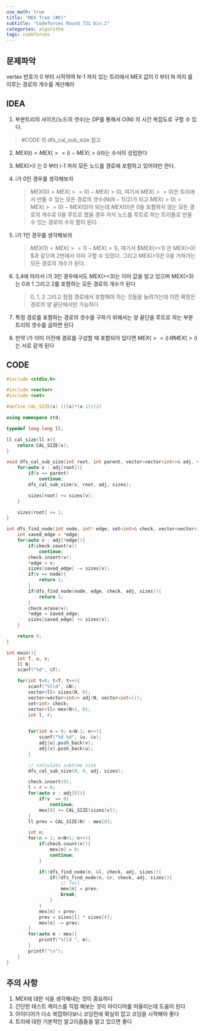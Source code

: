```yaml
---
use_math: true
title: "MEX Tree (#D)"
subtitle: "Codeforces Round 721 Div.2"
categories: algorithm
tags: codeforces
---
```


## 문제파악

vertex 번호가 0 부터 시작하여 N-1 까지 있는 트리에서 MEX 값이 0 부터 N 까지 를 이루는 경로의 개수를 계산해라



## IDEA

1.  부분트리의 사이즈(노드의 갯수)는 DP를 통해서 O(N) 의 시간 복잡도로 구할 수 있다.

   > #CODE 의 dfs_cal_sub_size 참고

2. $MEX(i) = MEX(>=i) - MEX(>i)$​ 라는 수식이 성립한다

3. MEX(>i) 는 0 부터 i-1 까지 모든 노드를 경로에 포함하고 있어야만 한다.

4. i가 0인 경우를 생각해보자

   > $MEX(0)  = MEX(>= 0) - MEX(>0)$, 여기서 $MEX(>=0)$은 트리에서 만들 수 있는 모든 경로의 갯수($N(N-1)/2$)가 되고 $MEX(>0) = MEX(>=0) - MEX(0)$이 되는데 $MEX(0)$은 0을 포함하지 않는 모든 경로의 개수로 0을 루트로 했을 경우 자식 노드를 루트로 하는 트리들로 만들 수 있는 경로의 수의 합이 된다.

5. i가 1인 경우를 생각해보자

   > $MEX(1) = MEX(>=1) - MEX(>1)$, 여기서 $MEX(>=1) 은 MEX(>0) $과 같으며 2번에서 이미 구할 수 있었다. 그리고 MEX(>1)은 0을 거쳐가는 모든 경로의 개수가 된다.

6. 3,4에 따라서 i가 3인 경우에서도 MEX(>=3)는 이미 값을 알고 있으며 MEX(>3)는 0과 1 그리고 2를 포함하는 모든 경로의 개수가 된다

   > 0, 1, 2 그리고 점점 경로에서 포함해야 하는 것들을 늘려가는데 이런 확장은 경로의 양 끝단에서만 가능하다

7. 특정 경로를 포함하는 경로의 갯수를 구하기 위해서는 양 끝단을 루트로 하는 부분트리의 갯수를 곱하면 된다

8. 만약 i가 이미 이전에 경로를 구성할 때 포함되어 있다면 $MEX(>=i)와 MEX(>i)$는 서로 같게 된다

   


## CODE

```c++
#include <stdio.h>

#include <vector>
#include <set>

#define CAL_SIZE(x) (((x)*(x-1))/2)

using namespace std;

typedef long long ll;

ll cal_size(ll x){
    return CAL_SIZE(x);
}

void dfs_cal_sub_size(int root, int parent, vector<vector<int>>& adj, vector<ll>& sizes){
    for(auto v : adj[root]){
        if(v == parent)
            continue;
        dfs_cal_sub_size(v, root, adj, sizes);

        sizes[root] += sizes[v];
    }

    sizes[root] += 1;
}

int dfs_find_node(int node, int* edge, set<int>& check, vector<vector<int>>& adj, vector<ll>& sizes){
    int saved_edge = *edge;
    for(auto v : adj[*edge]){
        if(check.count(v))
            continue;
        check.insert(v);
        *edge = v;
        sizes[saved_edge] -= sizes[v];
        if(v == node){
            return 1;
        }
        if(dfs_find_node(node, edge, check, adj, sizes)){
            return 1;
        }
        check.erase(v);
        *edge = saved_edge;
        sizes[saved_edge] += sizes[v];
    }

    return 0;
}

int main(){
    int T, u, v;
    ll N;
    scanf("%d", &T);

    for(int t=0; t<T; t++){
        scanf("%lld", &N);
        vector<ll> sizes(N, 0);
        vector<vector<int>> adj(N, vector<int>());
        set<int> check;
        vector<ll> mex(N+1, 0);
        int l, r;
        

        for(int n = 0; n<N-1; n++){
            scanf("%d %d", &u, &v);
            adj[u].push_back(v);
            adj[v].push_back(u);
        }

        // calculate subtree size
        dfs_cal_sub_size(0, 0, adj, sizes);

        check.insert(0);
        l = r = 0;
        for(auto v : adj[0]){
            if(v  == 0)
                continue;
            mex[0] += CAL_SIZE(sizes[v]); 
        }
        ll prev = CAL_SIZE(N) - mex[0];

        int n;
        for(n = 1; n<N+1; n++){
            if(check.count(n)){
                mex[n] = 0;
                continue;
            }

            if(!dfs_find_node(n, &l, check, adj, sizes)){
                if(!dfs_find_node(n, &r, check, adj, sizes)){
                    // fail
                    mex[n] = prev;
                    break;
                }
            }
            mex[n] = prev;
            prev = sizes[l] * sizes[r];
            mex[n] -= prev;
        }
        for(auto m : mex){
            printf("%lld ", m);
        }
        printf("\n");
    }
}
```



## 주의 사항

1. MEX에 대한 식을 생각해내는 것이 중요하다
2. 간단한 테스트 케이스를 직접 해보는 것이 아이디어를 떠올리는데 도움이 된다
3. 아이디어가 다소 복잡하다보니 코딩전에 확실히 잡고 코딩을 시작해야 좋다
4. 트리에 대한 기본적인 알고리즘들을 알고 있으면 좋다
